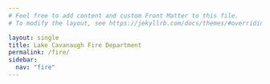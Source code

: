 ```yaml
---
# Feel free to add content and custom Front Matter to this file.
# To modify the layout, see https://jekyllrb.com/docs/themes/#overriding-theme-defaults

layout: single
title: Lake Cavanaugh Fire Department
permalink: /fire/
sidebar:
  nav: "fire"
---
```

